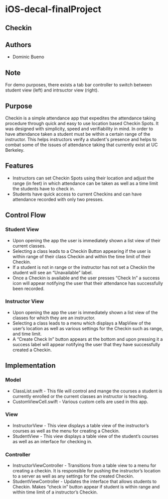 # iOS-decal-finalProject

## Checkin ##
## Authors ##
  * Dominic Bueno
  
## Note ##
 For demo purposes, there exists a tab bar controller to switch between student view (left) and intrsuctor view (right).

## Purpose ##
   Checkin is a simple attendance app that expedites the attendance taking procedure through quick and easy to use location based Checkin Spots. It was designed with simplicity, speed and verifiability in mind. In order to have attendance taken a student must be within a certain range of the instructor. This helps instructors verify a student's presence and helps to combat some of the issues of attendance taking that currently exist at UC Berkeley.
   
## Features ##
  * Instructors can set Checkin Spots using their location and adjust the range (in feet) in which attendance can be taken as well as a time limit the students have to check in.
  * Students have quick access to current Checkins and can have attendance recorded with only two presses.
  
## Control Flow 
### Student View ###
  * Upon opening the app the user is immediately shown a list view of their current classes.
  * Selecting a class leads to a Checkin Button appearing if the user is within range of their class Checkin and within the time limit of their Checkin.
  * If a student is not in range or the instructor has not set a Checkin the student will see an “Unavailable” label.
  * Once a Checkin is available and the user presses “Check In” a success icon will appear notifying the user that their attendance has successfully been recorded.
  
### Instructor View ###
  * Upon opening the app the user is immediately shown a list view of the classes for which they are an instructor.
  * Selecting a class leads to a menu which displays a MapView of the user’s location as well as various settings for the Checkin such as range, and time limit.
  * A “Create Check In” button appears at the bottom and upon pressing it a success label will appear notifying the user that they have successfully created a Checkin.

  
## Implementation
### Model ###
   * ClassList.swift - This file will control and mange the courses a student is currently enrolled or the current classes an instructor is teaching.
   * CustomViewCell.swift - Various custom cells are used in this app.
   
### View ###
   * InstructorView - This view displays a table view of the instructor’s courses as well as the menu for creating a Checkin.
   * StudentView - This view displays a table view of the student’s courses as well as an interface for checking in.

   
   
### Controller ###
   * InstructorViewController - Transitions from a table view to a menu for creating a checkin. It is responsible for pushing the instructor’s location to a server as well as any settings for the created Checkin.
   * StudentViewController - Updates the interface that allows students to Checkin. Makes “check in” button appear if student is within range and within time limit of a instructor’s Checkin.
